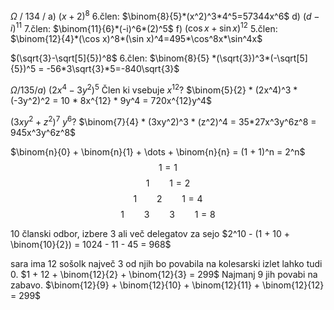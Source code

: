 $\Omega$ / 134 /
a)
$(x+2)^8$
6.člen: $\binom{8}{5}*(x^2)^3*4^5=57344x^6$
d)
$(d-i)^{11}$
7.člen: $\binom{11}{6}*(-i)^6*(2)^5$
f)
$(\cos x + \sin x)^{12}$
5.člen: $\binom{12}{4}*(\cos x)^8*(\sin x)^4=495*\cos^8x*\sin^4x$

$(\sqrt{3}-\sqrt[5]{5})^8$
6.člen: $\binom{8}{5} *(\sqrt{3})^3*(-\sqrt[5]{5})^5 = -56*3\sqrt{3}*5=-840\sqrt{3}$


$\Omega / 135 / a)$
$(2x^4 - 3y^2)^5$
Člen ki vsebuje $x^{12}$?
$\binom{5}{2} * (2x^4)^3 * (-3y^2)^2 = 10 * 8x^{12} * 9y^4 = 720x^{12}y^4$

$(3xy^2+z^2)^7$
$y^6$?
$\binom{7}{4} * (3xy^2)^3 * (z^2)^4 = 35*27x^3y^6z^8 = 945x^3y^6z^8$

$\binom{n}{0} + \binom{n}{1} + \dots + \binom{n}{n} = (1 + 1)^n = 2^n$
$$1 = 1$$
$$1 \qquad 1 = 2$$
$$1 \qquad 2 \qquad 1 = 4$$
$$1 \qquad 3 \qquad 3 \qquad 1 = 8$$

10 članski odbor, izbere 3 ali več delegatov za sejo
$2^10 - (1 + 10 + \binom{10}{2}) = 1024 - 11 - 45 = 968$

sara ima 12 sošolk
največ 3 od njih bo povabila na kolesarski izlet lahko tudi 0.
$1 + 12 + \binom{12}{2} + \binom{12}{3} = 299$
Najmanj 9 jih povabi na zabavo.
$\binom{12}{9} + \binom{12}{10} + \binom{12}{11} + \binom{12}{12} = 299$